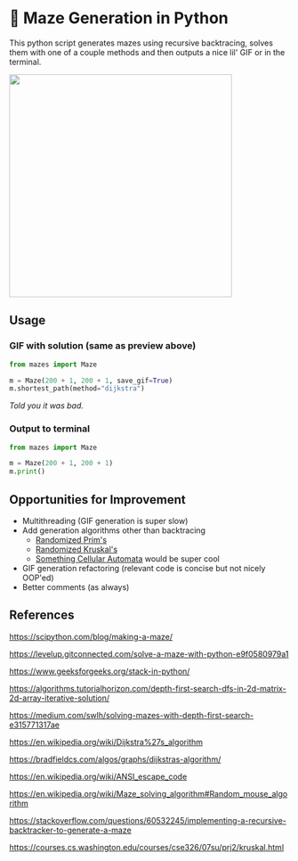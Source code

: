 # 🧩 Maze Generation in Python

This python script generates mazes using recursive backtracing, solves them with one of a couple methods and then outputs a nice lil' GIF or in the terminal.

<img src="out.gif" width="400px"/>

## Usage
### GIF with solution (same as preview above)
```python
from mazes import Maze

m = Maze(200 + 1, 200 + 1, save_gif=True)
m.shortest_path(method="dijkstra")
```
*Told you it was bad.*

### Output to terminal
```python
from mazes import Maze

m = Maze(200 + 1, 200 + 1)
m.print()
```

## Opportunities for Improvement
- Multithreading (GIF generation is super slow)
- Add generation algorithms other than backtracing
  - [Randomized Prim's](https://en.wikipedia.org/wiki/Maze_generation_algorithm#Randomized_Prim's_algorithm)
  - [Randomized Kruskal's](https://en.wikipedia.org/wiki/Maze_generation_algorithm#Randomized_Kruskal's_algorithm)
  - [Something Cellular Automata](https://en.wikipedia.org/wiki/Maze_generation_algorithm#Cellular_automaton_algorithms) would be super cool
- GIF generation refactoring (relevant code is concise but not nicely OOP'ed)
- Better comments (as always)

## References
https://scipython.com/blog/making-a-maze/

https://levelup.gitconnected.com/solve-a-maze-with-python-e9f0580979a1

https://www.geeksforgeeks.org/stack-in-python/

https://algorithms.tutorialhorizon.com/depth-first-search-dfs-in-2d-matrix-2d-array-iterative-solution/

https://medium.com/swlh/solving-mazes-with-depth-first-search-e315771317ae

https://en.wikipedia.org/wiki/Dijkstra%27s_algorithm

https://bradfieldcs.com/algos/graphs/dijkstras-algorithm/

https://en.wikipedia.org/wiki/ANSI_escape_code

https://en.wikipedia.org/wiki/Maze_solving_algorithm#Random_mouse_algorithm

https://stackoverflow.com/questions/60532245/implementing-a-recursive-backtracker-to-generate-a-maze

https://courses.cs.washington.edu/courses/cse326/07su/prj2/kruskal.html